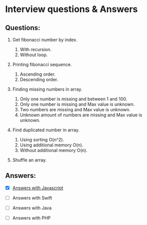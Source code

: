 
# Interview questions &amp; Answers

## Questions:

1. Get fibonacci number by index.
    1. With recursion.
    2. Without loop.

2. Printing fibonacci sequence.
    1. Ascending order.
    2. Descending order.

3. Finding missing numbers in array.
    1. Only one number is missing and between 1 and 100.
    2. Only one number is missing and Max value is unknown.
    3. Two numbers are missing and Max value is unknown.
    4. Unknown amount of numbers are missing and Max value is unknown.

4. Find duplicated number in array.
    1. Using sorting O(n^2).
    2. Using additional memory O(n).
    3. Without additional memory O(n).

5. Shuffle an array.


## Answers:

- [X] [Answers with Javascript](https://github.com/nikitaKurtin/interviewQuestions/blob/master/index.js)

- [ ] Answers with Swift

- [ ] Answers with Java

- [ ] Answers with PHP